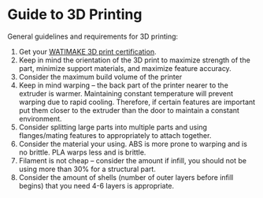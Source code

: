 # Guide to 3D Printing
General guidelines and requirements for 3D printing:

1. Get your [WATIMAKE 3D print certification](https://uwaterloo.ca/mechanical-mechatronics-engineering/resources-and-services/mme-clinic/watimake).
2. Keep in mind the orientation of the 3D print to maximize strength of the part, minimize support materials, and maximize feature accuracy.
3. Consider the maximum build volume of the printer
4. Keep in mind warping – the back part of the printer nearer to the extruder is warmer. Maintaining constant temperature will prevent warping due to rapid cooling. Therefore, if certain features are important put them closer to the extruder than the door to maintain a constant environment.
5. Consider splitting large parts into multiple parts and using flanges/mating features to appropriately to attach together.
6. Consider the material your using. ABS is more prone to warping and is no brittle. PLA warps less and is brittle.
7. Filament is not cheap – consider the amount if infill, you should not be using more than 30% for a structural part.
8. Consider the amount of shells (number of outer layers before infill begins) that you need 4-6 layers is appropriate.